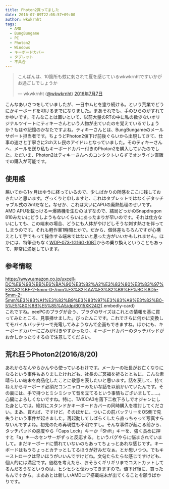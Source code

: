```yaml
---
title: Photon2買ってました
date: 2016-07-09T22:08:57+09:00
author: wkwkrnht
tags:
  - AMD
  - BungBungame
  - PC
  - Photon2
  - Windows
  - キーボードカバー
  - タブレット
  - 不具合
---
```

<blockquote class="twitter-tweet" data-lang="ja">
  <p lang="ja" dir="ltr">
    こんばんは、10箇所も蚊に刺されて夏を感じているwkwkrnhtですいかがお過ごしでしょうか
  </p>
  <p>
    — wkwkrnht (<a href="http://twitter.com/wkwkrnht" target="_blank" rel="noopener nofollow">@wkwkrnht</a>) <a href="https://twitter.com/wkwkrnht/status/751064543384657922">2016年7月7日</a>
  </p>
</blockquote>


こんなあいさつをしていましたが、一日中ムヒを塗り続ける。という荒業でどうにかキーボードを叩けるまでになりました。まあそれでも、手のひらのがすれてかゆいです。そんなことは置いといて、以前大量のRTの中に私の数少ないオリジナルツイートにティキーさんという人物が出ていたのを覚えているでしょうか？もはや記憶のかなたですよね。ティキーさんとは、BungBungameのメールサポート担当者です。ちょうどPhoton2値下げ前後ぐらいから出現してきて、仕事の速さと丁寧さに2chスレ民のアイドルとなっていました。そのティキーさんへ、メールを送り私もキーボードカバー付きのPhoton2を購入していたのでした。ただいま、Photon2はティキーさんへのコンタクトいらずでオンライン直販での購入が可能です。

## 使用感

届いてから1ヶ月はゆうに経っているので、少しばかりの所感をここに残しておきたいと思います。ざっくりと申しますと、これはタブレットではなくデタッチャブル式の2in1だなと。なぜか、これは大いにAPUの廃熱処理のせいです。AMD APUを載っける＝爆熱機を生むのはずなので、結局どっかのSnapdragon 810みたいにどうしようもないくらいにあったまりが早いのです。それは仕方ないにしても、この端末の場合、どうにも人体がやけどしそうな刺す熱さを伴ってしまうのです。それも軽作業1時間とかで。だから、個体差もちろんですが心構えとして手でもって操作する端末ではないと思った方がいいかもしれません。ほかには、特筆点もなく<a href="http://wkwkrnht.gegahost.net/windows/tablet/wdp-073-1g16g-10bt/145" target="_blank" rel="noopener">WDP-073-1G16G-10BT</a>からの乗り換えということもあって、非常に満足しています。

## 参考情報

<https://www.amazon.co.jp/uxcell-DC%E9%9B%BB%E6%BA%90%E3%82%A2%E3%83%80%E3%83%97%E3%82%BF-2-5mm-0-7mm%E3%82%AA%E3%82%B9%EF%BC%8D5-5mm-2-5mm%E3%83%A1%E3%82%B9%E3%83%97%E3%83%A9%E3%82%B0-5%E5%80%8B%E5%85%A5/dp/B015XK24I2>{.embedly-card}  
これですね。eeePCのプラグが合う、プラグのサイズはこれとの情報を基に買ってみたところ、見事挿せました。ぴったんこです。これでさらに何かに変換してモバイルバッテリーで充電してみようなんて企画もできますね。ほかにも、キーボードカバーにごみが付きやすかったり、キーボードカバーのタッチパッドがおかしかったりするので注意してください。

## 荒れ狂うPhoton2(2016/8/20)

あれからなんやらかんやら使っているわけです。メーカーの社長がお亡くなりになるという事件もありましたけれども、社長のご冥福を祈るとともに、こんな素晴らしい端末を商品化したことに敬意を表したいと思います。話を戻して、持てねぇからキーボード必須だコンニャローみたいな話を以前かいていたんです。その裏には、手で持つとミシミシッて音を立てるという事情もございまして……。心臓によろしくないですね。特に、TA10CA3を落下二枚下ろしでオジャンにした身としては。絶対にスタンドかキーボードカバーの同時購入を検討してください。まあ、買れば、ですけど。そのほかに、ついこの前バッテリーをOS側で見失うという事件が起きました。再起動してしばらくしたら直っちゃって写真すらないんですよね。初見のため再現性も不明ですし。そんな事件が起こる前から、タッチパッドの感度やら「Caps Lock」キーか「Shift」キーを、強く長めに押すと「a」キーのセンサーがずっと反応する。というバグやらに悩まされていまして。まだキーボードに慣れていないのもあってちょっとあれな感じです。キーボードはもうちょっとカチッとしてるほうが好みだなぁ。とか思いつつ。でもキーストロークは早いほうがいいんですけどね。文句たらたらな感じですけども、個人的には満足です。価格を考えたら、おそらくギリギリまでコストカットしてるんだろうなというのは、ヒシヒシと伝わってきますので。値下げ後に、買ったもんですから。まああとは新しいAMDコア搭載端末が出てくることを願うばかりです。